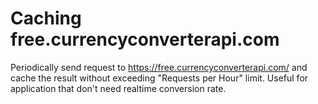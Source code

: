 # Caching free.currencyconverterapi.com
Periodically send request to https://free.currencyconverterapi.com/ and cache the result without exceeding "Requests per Hour" limit. Useful for application that don't need realtime conversion rate.
